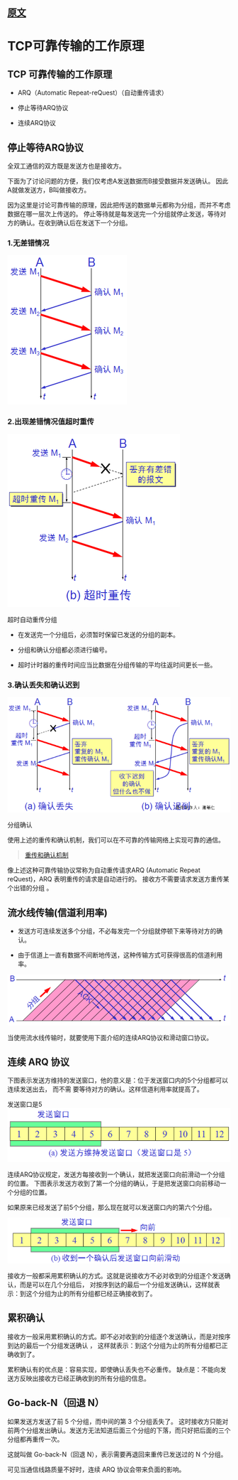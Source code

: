 
## [原文](https://my.oschina.net/xinxingegeya/blog/485233)

# TCP可靠传输的工作原理

## TCP 可靠传输的工作原理

- ARQ（Automatic Repeat-reQuest）（自动重传请求）

- 停止等待ARQ协议

- 连续ARQ协议


## 停止等待ARQ协议
全双工通信的双方既是发送方也是接收方。

下面为了讨论问题的方便，我们仅考虑A发送数据而B接受数据并发送确认。
因此A就做发送方，B叫做接收方。

因为这里是讨论可靠传输的原理，因此把传送的数据单元都称为分组，而并不考虑数据在哪一层次上传送的。
停止等待就是每发送完一个分组就停止发送，等待对方的确认。在收到确认后在发送下一个分组。

###  1.无差错情况

![](../images/tcp/arq/tcp_ARQ_1.png)

### 2.出现差错情况值超时重传
![](../images/tcp/arq/tcp_ARQ_2.png)

超时自动重传分组

- 在发送完一个分组后，必须暂时保留已发送的分组的副本。

- 分组和确认分组都必须进行编号。

- 超时计时器的重传时间应当比数据在分组传输的平均往返时间更长一些。

 

### 3.确认丢失和确认迟到

![](../images/tcp/arq/tcp_ARQ_3.png)

分组确认

使用上述的重传和确认机制，我们可以在不可靠的传输网络上实现可靠的通信。

> [重传和确认机制](TCP%20的那些事儿【coolshell.com】/4_TCP超时重传机制-其他其他篇.md)

像上述这种可靠传输协议常称为自动重传请求ARQ (Automatic Repeat reQuest)，ARQ 表明重传的请求是自动进行的。
接收方不需要请求发送方重传某个出错的分组 。

 

## 流水线传输(信道利用率)

- 发送方可连续发送多个分组，不必每发完一个分组就停顿下来等待对方的确认。

- 由于信道上一直有数据不间断地传送，这种传输方式可获得很高的信道利用率。 

![](../images/tcp/arq/tcp_ARQ_ack.png)


当使用流水线传输时，就要使用下面介绍的连续ARQ协议和滑动窗口协议。

 

## 连续 ARQ 协议 
下图表示发送方维持的发送窗口，他的意义是：位于发送窗口内的5个分组都可以连续发送出去，
而不需 要等待对方的确认。这样信道利用率就提高了。

发送窗口是5 
![](../images/tcp/arq/tcp_ARQ_5.png)


连续ARQ协议规定，发送方每接收到一个确认，就把发送窗口向前滑动一个分组的位置。
下图表示发送方收到了第一个分组的确认，于是把发送窗口向前移动一个分组的位置。

如果原来已经发送了前5个分组，那么现在就可以发送窗口内的第六个分组。

![](../images/tcp/arq/tcp_ARQ_6.png)

接收方一般都采用累积确认的方式。这就是说接收方不必对收到的分组逐个发送确认，而是可以在几个分组后，
对按序到达的最后一个分组发送确认，这样就表示：到这个分组为止的所有分组都已经正确接收到了。

 

## 累积确认
接收方一般采用累积确认的方式。即不必对收到的分组逐个发送确认，而是对按序到达的最后一个分组发送确认 ，
这样就表示：到这个分组为止的所有分组都已正确收到了。

累积确认有的优点是：容易实现，即使确认丢失也不必重传。
缺点是：不能向发送方反映出接收方已经正确收到的所有分组的信息。

 

## Go-back-N（回退 N）
如果发送方发送了前 5 个分组，而中间的第 3 个分组丢失了。
这时接收方只能对前两个分组发出确认。发送方无法知道后面三个分组的下落，而只好把后面的三个分组都再重传一次。

这就叫做 Go-back-N（回退 N），表示需要再退回来重传已发送过的 N 个分组。

可见当通信线路质量不好时，连续 ARQ 协议会带来负面的影响。 

